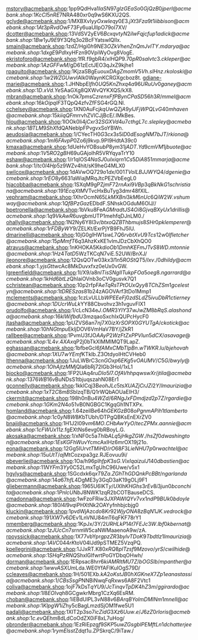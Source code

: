  mstory@acmebank.shop:$1$pp9QdHva$1IaSN97glzGEaSo0GjQzB0
 jperl@acmebank.shop:$1$KcCI5nRE$7NRA480xr0q9wS6KXU2QS.
 gclyde@acmebank.shop:$1$/MXBXvIy$yOxwleqy0E3.jXt3Fza9t1
 iibbison@acmebank.shop:$1$At3pRvdO$wF73Fy6uaUllpO79ol7XV/
 dcotter@acmebank.shop:$1$3VdSV2yE$V6BcxqvtyN2ilwFqjcfup1
 adick@acmebank.shop:$1$Bw1yJ9E9$Y3Qfq3o2BcFYatswlQlIx.
 smain@acmebank.shop:$1$zdZ/Hgi0$h9NE3OZkVhenZnQmJvlTY.
 mdarya@acmebank.shop:$1$dxgE9Pdl$xyHFzn90VpiWyOvg8VogE.
 ekristoforo@acmebank.shop:$1$fR.f9gbR$4/xlHQP9.70pR0salvtc3.
 ckleper@acmebank.shop:$1$AzGFFwM/$gD61zEctJEO3qJxZ9kjhe1
 rpaquito@acmebank.shop:$1$KjzaSBgE$uouxDAgZmomV5Vh.slHnz.
 rkoloski@acmebank.shop:$1$w2WZGUwv$IAlk0WaynKCRGXgcboz8t.
 gdiane-marie@acmebank.shop:$1$.JHNbpEl$fh0UQ5KnZhxq4a96URuUv0
 ganey@acmebank.shop:$1$D.xVd.Ye$SAaGXg8QXWvQYKXQS/kX8.
 mbran@acmebank.shop:$1$nOk7pmsC$zrenxFfPBynCPaSD56h3R/
 mmel@acmebank.shop:$1$6kOipqIF$3TQpQ4zfvZfFSG4rGQ.Nl.
 cchelsey@acmebank.shop:$1$XN0AuFcj$kqUwQZjA9yIJFjWPQLvG40
 mhaven@acmebank.shop:$1$5kiiqQFm$rrvhZVlCJjBcE/.IMkBes.
 hlou@acmebank.shop:$1$IOOk0Ii4$jCxr32SGXVd4u7cthgL7c.
 slepley@acmebank.shop:$1$BTLM9ShX$fdQANeblpFPvgvxSoYBWn.
 aeudosia@acmebank.shop:$1$/CYecTH0$G3cx3s5lD0dEsogNM7bJT/
 rkiona@acmebank.shop:$1$mI6FAvpP$0Zo6j9kvp.9PI9HdtA39c0
 kmaxa@acmebank.shop:$1$dUeHvYOB$subP8ym31jADT.Yd9cmVM1
 jbuote@acmebank.shop:$1$V5RO2gBH$69uGAjolhR5VRYqyaTrY10
 eshaw@acmebank.shop:$1$/r1qIOS4$NaSJ0uIxiqrn1Cs5DiA851
 mmarja@acmebank.shop:$1$/tc0l4Hp$5z9WZv4hit/sK9heG4MLX0
 swilcox@acmebank.shop:$1$dAVwOQ72$9o1dx/001TVolLBJJWYQ4/
 dgenie@acmebank.shop:$1$rEO8y663$1aWiajMRqJtcPEZVbEegL0
 hjacobba@acmebank.shop:$1$SXqM9gPZ$jmF72rnAxi9VBp3qBkNkG1
 schristiana@acmebank.shop:$1$91EcqXtM$VTvcHxBuTyg3dmr48fXIL.
 vephram@acmebank.shop:$1$XhrOcmN6$5LkMXBni3kM6nUc6QiW2W.
 vshumway@acmebank.shop:$1$QfBPzGaz$EDbdF.SNhskOGduM6OlJ//
 bpetronella@acmebank.shop:$1$bVku8FeA$GMradtJS4Oi8GjvqBXyUx1
 drillis@acmebank.shop:$1$q9VkAwR6$uvgbmUTP1mehfqDJnLM0./
 ohally@acmebank.shop:$1$N2Ny6Y8l$3v/btxoQZBThbmujs8SHr0
 pklemperer@acmebank.shop:$1$rFDByWY9$/ZELKt/ExrPjYB9FhJ5lU.
 dmarinelli@acmebank.shop:$1$0jG0glHW$1swL7Q6rvbtXvU9Tcs12w0
 lfletcher@acmebank.shop:$1$5pMmfT6q$3AhzKxKE1vlmJDzCbXhQO0
 atravus@acmebank.shop:$1$nKHOKA5K$kdioOb1DmhKEFmJTvS8WD.
 mtonnie@acmebank.shop:$1$Hz4TatD5$WzTKCqN7viE.52UW/BnXJ/
 jleonore@acmebank.shop:$1$2QsQOTw0$3kx3I1n5ROStQT5/lxv./0
 dhildy@acmebank.shop:$1$.yjsGttw$cAc8MkDuvxfxz0eUx0vGW.
 lgreenfield@acmebank.shop:$1$l/X9/a8n$lTisSNgIITukpFOa5oeg8.
 ngarrard@acmebank.shop:$1$kHd6btLz$QhIaiOVnb3oCV0gusvk7Q1
 cchristean@acmebank.shop:$1$0p2rfpFA$eTqRsTPtOUxQyy8TChZSm1
 gcelestyn@acmebank.shop:$1$tDRESzas$81b24zAGOVArf3tDo1Mmp1
 mclements@acmebank.shop:$1$czLvULLb$WPEEeFj0zdSLdZ5ivuDbR1
 ctierney@acmebank.shop:$1$DUcrWuLk$YY88Cbvohvz3h1vguvFIX1
 orudolfo@acmebank.shop:$1$/cLcN34e$J.OMR3YIY37wJwZM8bRqS.
 alashonda@acmebank.shop:$1$6klWifbd$U3mzqaoSxchIxQUPcHycF0
 jtasha@acmebank.shop:$1$pUZVS6an$7nj7X0izXrSOPX0GYUTgA/
 ckotick@acmebank.shop:$1$0hNGtnpu$EkljDOV6VmHaV7BY/jZkR1
 rallbee@acmebank.shop:$1$PvmU3fJO$AAyP2WzFtZxPPVlun5dCX/
 asavage@acmebank.shop:$1$L4v.4XAx$qP2j0bTkXlMMIMQT9LapZ.
 eghassan@acmebank.shop:$1$bfbeGcl6$fAMxCMbTlpBn.wTWKR.lu/
 bjehovah@acmebank.shop:$1$XU7wYEmf$KTkIb.Z3OtdyolHtCVHeb0
 lthenna@acmebank.shop:$1$JuLWBrC3$cnGOxp6EKg5vOAUMV/C5G/
 bwyly@acmebank.shop:$1$OhAjtzMM$jQIa6bRj72IGb3HoI/1xL1
 bjocko@acmebank.shop:$1$FP2UAq4r$uDIo5l7.OfAVhhpqwswXr/
 jtila@acmebank.shop:$1$376WB16v$BuNDsS1tbjuqszahN08Er1
 gconnelly@acmebank.shop:$1$kklCqj3B$eohJLc5tsXUAZjCrJZi2Y/
 lmaurizia@acmebank.shop:$1$xT2C8mBS$blzqTB/Q1rWQbAOUaEIH3/
 ckermit@acmebank.shop:$1$98h0nBu4$WZd/6RNgJxFDmdjzd2p7Z/
 rgardie@acmebank.shop:$1$GKm2N4o5$1vB0NGBGC1KgqGh1NTXPx.
 homland@acmebank.shop:$1$.64zeiIB$e64hGEKGzB08oPgnmAPih1
 tlamberto@acmebank.shop:$1$c0yN8W8K$bTUbh/DTPgQBKsEnEXrZV0
 bnaji@acmebank.shop:$1$H1J2I09v$m6MO.CHbAwYyO/tecZPMx.
 aannie@acmebank.shop:$1$cFWUx11z$.fgEXtNs6evg0bRBoyL.G.
 akosaka@acmebank.shop:$1$/xNF0c5a$ThlbALq5jHkgZGW./hsZf0
 dwashington@acmebank.shop:$1$EsKGFhWu$vYcmcAxIHz6mrOX19j21o.
 eona@acmebank.shop:$1$2Gg5IUrv$tTMiHD/rO68F3LieNHU7p0
 rwachtel@acmebank.shop:$1$5uUtT/aj$MtCozxpa3gz.RJEovuu9i/
 pbeverlie@acmebank.shop:$1$Oa/h96pI$hfpK3sG.VixIqaizulJ140
 dbastien@acmebank.shop:$1$1NYFm3Yy$0C52LmxTgUhC96Uwe/v5x1
 hgylys@acmebank.shop:$1$SGcdxk6q$xT9Za.ZGhThGDQnkPcBBt/
 ngarlanda@acmebank.shop:$1$4a67hfL4$DgME3y3GqD3aK19gOLj9F1
 gliebermann@acmebank.shop:$1$965U6IKT$y/UXlhKHGhs3rEv8i3jun0
 bconchita@acmebank.shop:$1$PnlcUNbJ$8NWK1zqR2bCOTBauseDCS.
 cmadonna@acmebank.shop:$1$wFzoFRiw$3JXPAWlQYv7vx1ndP9BUk0
 bdoyle@acmebank.shop:$1$80l4l9vq$iPHXtNk2OAYyfnhbjcbjg0
 kluckin@acmebank.shop:$1$pvdWjAzc$do8Kr92WjyONA8zBqN1JK.
 vedrock@acmebank.shop:$1$91XW7v6D$Ev1LnVNU84mT6qFKF78rY1
 nmemberg@acmebank.shop:$1$KpJx/3Y/$2URHLkP14t7FEJc3W.lbf0
 kbernat@acmebank.shop:$1$zJUcCn7s$rnmW5caNWMaaenoA9w/zA.
 rpoyssick@acmebank.shop:$1$X77vbYpr$gpzZR3bylvTDoK9Tbdtlz1
 lmaurizia@acmebank.shop:$1$AVC044rK$toV04lJd9pSTMEZ5VzqPQ.
 kpellegrini@acmebank.shop:$1$JJxRT.K8$0xRQ8plTzsf9Mzovo/yrS/
 cwilhide@acmebank.shop:$1$SHqPzRNQ$ShxlGIfwrtPoGYDbqOHwh/
 dorman@acmebank.shop:$1$ERpsac8h$rr6kiAMRltMU7Z/bOGSlb/
 mpanther@acmebank.shop:$1$wwvASXUm$Lda.WE0YfAFIKuIOgS79D/
 ccleaves@acmebank.shop:$1$H/501EXb$.kA2oKstJB0hXGKneX7Zp1
 eanastassia@acmebank.shop:$1$/CBsSsgP$NNBiNwqFqRxws6A8F2Vtc1
 coliva@acmebank.shop:$1$ojF7kDsT$qYU9/JcTinqvTpDK4hZ3m/
 ggirardo@acmebank.shop:$1$I8EOIvqh$8GCgwkrMbrg1CzXq6EsRM.
 choban@acmebank.shop:$1$iEBdUlPL$3vN88v6BArqBYoImDMlNm1
 mnell@acmebank.shop:$1$KlpgW1iZ$hy5cBagLmzdSjOM1fwe5U1
 padali@acmebank.shop:$1$XIT2p3so$7icZidG3Xz6Uuw.e/J6zZ0
 rloris@acmebank.shop:$1$c.evQEhm$8dLdCoOdZX0iF8xL7uHog/
 obronder@acmebank.shop:$1$EzRiEpzg$f9SKP5uwZGsgblPEMftLn1
 dchatterjee@acmebank.shop:$1$rymElsst$Zdqt1u.ZPSkrqC/9iTaw./
